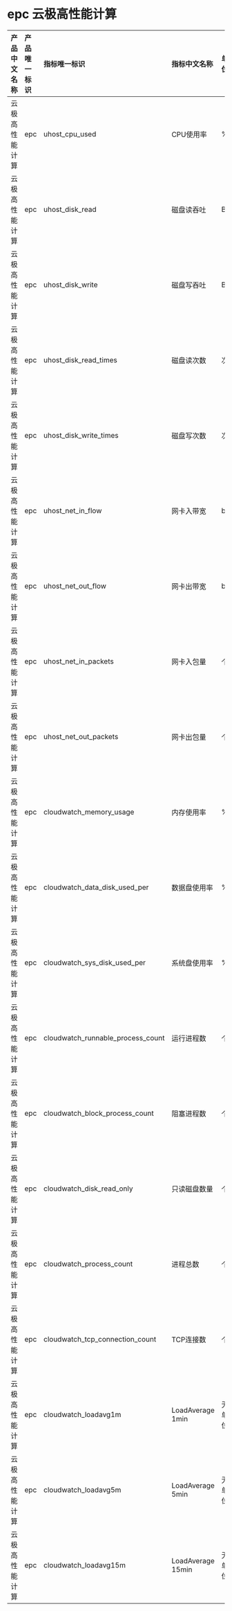 # epc 云极高性能计算

|产品中文名称|产品唯一标识|指标唯一标识|指标中文名称|单位|备注|
|:----|:----|:----|:----|:----|:----|
|云极高性能计算|epc|uhost_cpu_used|CPU使用率|%| |
|云极高性能计算|epc|uhost_disk_read|磁盘读吞吐|Bps| |
|云极高性能计算|epc|uhost_disk_write|磁盘写吞吐|Bps| |
|云极高性能计算|epc|uhost_disk_read_times|磁盘读次数|次/s| |
|云极高性能计算|epc|uhost_disk_write_times|磁盘写次数|次/s| |
|云极高性能计算|epc|uhost_net_in_flow|网卡入带宽|bps| |
|云极高性能计算|epc|uhost_net_out_flow|网卡出带宽|bps| |
|云极高性能计算|epc|uhost_net_in_packets|网卡入包量|个/s| |
|云极高性能计算|epc|uhost_net_out_packets|网卡出包量|个/s| |
|云极高性能计算|epc|cloudwatch_memory_usage|内存使用率|%| |
|云极高性能计算|epc|cloudwatch_data_disk_used_per|数据盘使用率|%| |
|云极高性能计算|epc|cloudwatch_sys_disk_used_per|系统盘使用率|%| |
|云极高性能计算|epc|cloudwatch_runnable_process_count|运行进程数|个| |
|云极高性能计算|epc|cloudwatch_block_process_count|阻塞进程数|个| |
|云极高性能计算|epc|cloudwatch_disk_read_only|只读磁盘数量|个| |
|云极高性能计算|epc|cloudwatch_process_count|进程总数|个| |
|云极高性能计算|epc|cloudwatch_tcp_connection_count|TCP连接数|个| |
|云极高性能计算|epc|cloudwatch_loadavg1m|LoadAverage 1min|无单位| |
|云极高性能计算|epc|cloudwatch_loadavg5m|LoadAverage 5min|无单位| |
|云极高性能计算|epc|cloudwatch_loadavg15m|LoadAverage 15min|无单位| |
